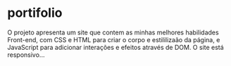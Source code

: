 # portifolio
O projeto apresenta um site que contem as minhas melhores habilidades Front-end, com CSS e HTML para criar o corpo e estililizaão da página, e JavaScript para adicionar interações e efeitos através de DOM. O site está responsivo...
